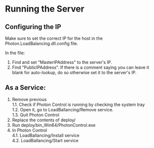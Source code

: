 # Running the Server
## Configuring the IP
Make sure to set the correct IP for the host in the Photon.LoadBalancing.dll.config file.

In the file: 
1. Find and set "MasterIPAddress" to the server's IP.
2. Find "PublicIPAddress". If there is a comment saying you can leave it blank for auto-lookup, do so otherwise set it to the server's IP.

## As a Service:
1. Remove previous  
1.1. Check if Photon Control is running by checking the system tray  
1.2. Open it, go to LoadBallancing/Remove service.  
1.3. Quit Photon Control
2. Replace the contents of deploy/
3. Run deploy/bin_Win64/PhotonControl.exe
4. In Photon Control  
4.1. LoadBallancing/Install service    
4.2. LoadBallancing/Start service  
